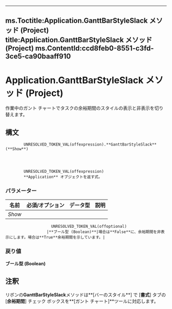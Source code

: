 

---
ms.Toctitle:Application.GanttBarStyleSlack メソッド (Project)
title:Application.GanttBarStyleSlack メソッド (Project)
ms.ContentId:ccd8feb0-8551-c3fd-3ce5-ca90baaff910
---
# Application.GanttBarStyleSlack メソッド (Project)




作業中のガント チャートでタスクの余裕期間のスタイルの表示と非表示を切り替えます。

## 構文

            UNRESOLVED_TOKEN_VAL(offexpression).**GanttBarStyleSlack**(**Show**)




            UNRESOLVED_TOKEN_VAL(offexpression)
            **Application** オブジェクトを返す式。

### パラメーター

|**名前**|**必須/オプション**|**データ型**|**説明**|
|---|---|---|---|
|*Show*|
                        UNRESOLVED_TOKEN_VAL(offoptional)
                      |**ブール型 (Boolean)**|場合は**False**に、余裕期間を非表示にします。場合は**True**余裕期間を示しています。|



### 戻り値
**ブール型 (Boolean)**





## 注釈
リボンの**GanttBarStyleSlack**メソッドは**[バーのスタイル**] で [**書式**] タブの [**余裕期間**] チェック ボックスを**[ガント チャート]**ツールに対応します。




